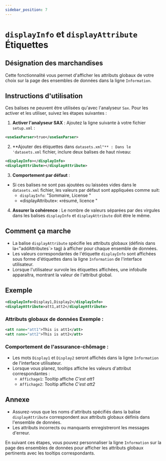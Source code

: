 ```yaml
---
sidebar_position: 7
---
```

# `displayInfo` et `displayAttribute` Étiquettes

## Désignation des marchandises
Cette fonctionnalité vous permet d'afficher les attributs globaux de votre choix sur la page des ensembles de données dans la ligne `Information`.

## Instructions d'utilisation
Ces balises ne peuvent être utilisées qu'avec l'analyseur `Sax`. Pour les activer et les utiliser, suivez les étapes suivantes :

1.  **Activer l'analyseur SAX** :
Ajoutez la ligne suivante à votre fichier `setup.xml` :
   ```xml
   <useSaxParser>true</useSaxParser>
   ```

2.  **Ajouter des étiquettes dans `datasets.xml"** :
Dans le 'datasets.xml` fichier, inclure deux balises de haut niveau:
   ```xml
   <displayInfo></displayInfo>
   <displayAttribute></displayAttribute>
   ```

3.  **Comportement par défaut** :
   - Si ces balises ne sont pas ajoutées ou laissées vides dans le `datasets.xml` fichier, les valeurs par défaut sont appliquées comme suit:
     - `displayInfo`: "Sommaire, License "
     - «displayAttribute»: «résumé, licence "

4.  **Assurer la cohérence** :
Le nombre de valeurs séparées par des virgules dans les balises `displayInfo` et `displayAttribute` doit être le même.

## Comment ça marche
- La balise `displayAttribute` spécifie les attributs globaux (définis dans la&lt;"addAttributes`&gt; tag) à afficher pour chaque ensemble de données.
- Les valeurs correspondantes de l'étiquette `displayInfo` sont affichées sous forme d'étiquettes dans la ligne `Information` de l'interface utilisateur.
- Lorsque l'utilisateur survole les étiquettes affichées, une infobulle apparaîtra, montrant la valeur de l'attribut global.

## Exemple
```xml
<displayInfo>Display1,Display2</displayInfo>
<displayAttribute>att1,att2</displayAttribute>
```

### Attributs globaux de données Exemple :
```xml
<att name="att1">This is att1</att>
<att name="att2">This is att2</att>
```

### Comportement de l'assurance-chômage :
- Les mots `Display1` et `Display2` seront affichés dans la ligne `Information` de l'interface utilisateur.
- Lorsque vous planez, tooltips affiche les valeurs d'attribut correspondantes :
  - `Affichage1`: Tooltip affiche _C'est att1_
  - `Affichage2`: Tooltip affiche _C'est att2_

## Annexe
- Assurez-vous que les noms d'attributs spécifiés dans la balise `displayAttribute` correspondent aux attributs globaux définis dans l'ensemble de données.
- Les attributs incorrects ou manquants enregistreront les messages d'erreur.

En suivant ces étapes, vous pouvez personnaliser la ligne `Information` sur la page des ensembles de données pour afficher les attributs globaux pertinents avec les tooltips correspondants.

